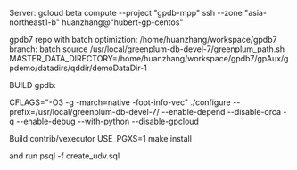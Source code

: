 Server: 
gcloud beta compute --project "gpdb-mpp" ssh --zone "asia-northeast1-b" huanzhang@"hubert-gp-centos"


gpdb7 repo with batch optimiztion: /home/huanzhang/workspace/gpdb7
branch: batch
source /usr/local/greenplum-db-devel-7/greenplum_path.sh
MASTER_DATA_DIRECTORY=/home/huanzhang/workspace/gpdb7/gpAux/gpdemo/datadirs/qddir/demoDataDir-1


BUILD gpdb:

CFLAGS="-O3 -g -march=native -fopt-info-vec" ./configure --prefix=/usr/local/greenplum-db-devel-7/ --enable-depend --disable-orca  -q --enable-debug --with-python --disable-gpcloud

Build contrib/vexecutor
USE_PGXS=1 make install

and run psql -f create_udv.sql
